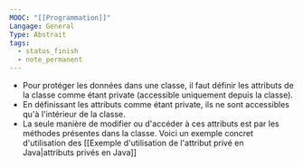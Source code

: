```yaml
---
MOOC: "[[Programmation]]"
Langage: General
Type: Abstrait
tags:
  - status_finish
  - note_permanent
---
```

- Pour protéger les données dans une classe, il faut définir les attributs de la classe comme étant private (accessible uniquement depuis la classe).
- En définissant les attributs comme étant private, ils ne sont accessibles qu'à l'intérieur de la classe.
- La seule manière de modifier ou d'accéder à ces attributs est par les méthodes présentes dans la classe.
Voici un exemple concret d'utilisation des [[Exemple d'utilisation de l'attribut privé en Java|attributs privés en Java]] 